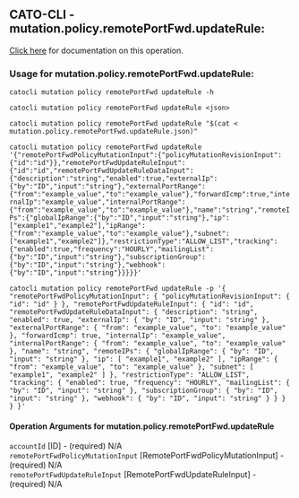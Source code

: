 
## CATO-CLI - mutation.policy.remotePortFwd.updateRule:
[Click here](https://api.catonetworks.com/documentation/#mutation-mutation.policy.remotePortFwd.updateRule) for documentation on this operation.

### Usage for mutation.policy.remotePortFwd.updateRule:

`catocli mutation policy remotePortFwd updateRule -h`

`catocli mutation policy remotePortFwd updateRule <json>`

`catocli mutation policy remotePortFwd updateRule "$(cat < mutation.policy.remotePortFwd.updateRule.json)"`

`catocli mutation policy remotePortFwd updateRule '{"remotePortFwdPolicyMutationInput":{"policyMutationRevisionInput":{"id":"id"}},"remotePortFwdUpdateRuleInput":{"id":"id","remotePortFwdUpdateRuleDataInput":{"description":"string","enabled":true,"externalIp":{"by":"ID","input":"string"},"externalPortRange":{"from":"example_value","to":"example_value"},"forwardIcmp":true,"internalIp":"example_value","internalPortRange":{"from":"example_value","to":"example_value"},"name":"string","remoteIPs":{"globalIpRange":{"by":"ID","input":"string"},"ip":["example1","example2"],"ipRange":{"from":"example_value","to":"example_value"},"subnet":["example1","example2"]},"restrictionType":"ALLOW_LIST","tracking":{"enabled":true,"frequency":"HOURLY","mailingList":{"by":"ID","input":"string"},"subscriptionGroup":{"by":"ID","input":"string"},"webhook":{"by":"ID","input":"string"}}}}}'`

`catocli mutation policy remotePortFwd updateRule -p '{
    "remotePortFwdPolicyMutationInput": {
        "policyMutationRevisionInput": {
            "id": "id"
        }
    },
    "remotePortFwdUpdateRuleInput": {
        "id": "id",
        "remotePortFwdUpdateRuleDataInput": {
            "description": "string",
            "enabled": true,
            "externalIp": {
                "by": "ID",
                "input": "string"
            },
            "externalPortRange": {
                "from": "example_value",
                "to": "example_value"
            },
            "forwardIcmp": true,
            "internalIp": "example_value",
            "internalPortRange": {
                "from": "example_value",
                "to": "example_value"
            },
            "name": "string",
            "remoteIPs": {
                "globalIpRange": {
                    "by": "ID",
                    "input": "string"
                },
                "ip": [
                    "example1",
                    "example2"
                ],
                "ipRange": {
                    "from": "example_value",
                    "to": "example_value"
                },
                "subnet": [
                    "example1",
                    "example2"
                ]
            },
            "restrictionType": "ALLOW_LIST",
            "tracking": {
                "enabled": true,
                "frequency": "HOURLY",
                "mailingList": {
                    "by": "ID",
                    "input": "string"
                },
                "subscriptionGroup": {
                    "by": "ID",
                    "input": "string"
                },
                "webhook": {
                    "by": "ID",
                    "input": "string"
                }
            }
        }
    }
}'`


#### Operation Arguments for mutation.policy.remotePortFwd.updateRule ####

`accountId` [ID] - (required) N/A    
`remotePortFwdPolicyMutationInput` [RemotePortFwdPolicyMutationInput] - (required) N/A    
`remotePortFwdUpdateRuleInput` [RemotePortFwdUpdateRuleInput] - (required) N/A    
